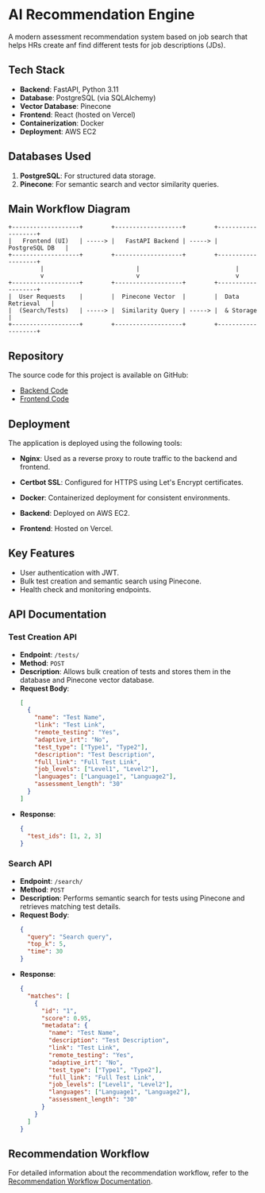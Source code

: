 # AI Recommendation Engine

A modern assessment recommendation system based on job search that helps HRs create anf find different tests for job descriptions (JDs).

## Tech Stack
- **Backend**: FastAPI, Python 3.11
- **Database**: PostgreSQL (via SQLAlchemy)
- **Vector Database**: Pinecone
- **Frontend**: React (hosted on Vercel)
- **Containerization**: Docker
- **Deployment**: AWS EC2

## Databases Used
1. **PostgreSQL**: For structured data storage.
2. **Pinecone**: For semantic search and vector similarity queries.

## Main Workflow Diagram
```plaintext
+-------------------+        +-------------------+        +-------------------+ 
|   Frontend (UI)   | -----> |   FastAPI Backend | -----> |   PostgreSQL DB   |
+-------------------+        +-------------------+        +-------------------+
         |                          |                           |
         v                          v                           v
+-------------------+        +-------------------+        +-------------------+
|  User Requests    |        |  Pinecone Vector  |        |  Data Retrieval   |
|  (Search/Tests)   | -----> |  Similarity Query | -----> |  & Storage        |
+-------------------+        +-------------------+        +-------------------+
```

## Repository

The source code for this project is available on GitHub:  
- [Backend Code](https://github.com/ZorageV/SHL-RC-Engine/tree/main/BE)  
- [Frontend Code](https://github.com/ZorageV/SHL-RC-Engine-FE)

## Deployment

The application is deployed using the following tools:
- **Nginx**: Used as a reverse proxy to route traffic to the backend and frontend.
- **Certbot SSL**: Configured for HTTPS using Let's Encrypt certificates.
- **Docker**: Containerized deployment for consistent environments.

- **Backend**: Deployed on AWS EC2.
- **Frontend**: Hosted on Vercel.

## Key Features
- User authentication with JWT.
- Bulk test creation and semantic search using Pinecone.
- Health check and monitoring endpoints.

## API Documentation

### Test Creation API
- **Endpoint**: `/tests/`
- **Method**: `POST`
- **Description**: Allows bulk creation of tests and stores them in the database and Pinecone vector database.
- **Request Body**:
  ```json
  [
    {
      "name": "Test Name",
      "link": "Test Link",
      "remote_testing": "Yes",
      "adaptive_irt": "No",
      "test_type": ["Type1", "Type2"],
      "description": "Test Description",
      "full_link": "Full Test Link",
      "job_levels": ["Level1", "Level2"],
      "languages": ["Language1", "Language2"],
      "assessment_length": "30"
    }
  ]
  ```
- **Response**:
  ```json
  {
    "test_ids": [1, 2, 3]
  }
  ```

### Search API
- **Endpoint**: `/search/`
- **Method**: `POST`
- **Description**: Performs semantic search for tests using Pinecone and retrieves matching test details.
- **Request Body**:
  ```json
  {
    "query": "Search query",
    "top_k": 5,
    "time": 30
  }
  ```
- **Response**:
  ```json
  {
    "matches": [
      {
        "id": "1",
        "score": 0.95,
        "metadata": {
          "name": "Test Name",
          "description": "Test Description",
          "link": "Test Link",
          "remote_testing": "Yes",
          "adaptive_irt": "No",
          "test_type": ["Type1", "Type2"],
          "full_link": "Full Test Link",
          "job_levels": ["Level1", "Level2"],
          "languages": ["Language1", "Language2"],
          "assessment_length": "30"
        }
      }
    ]
  }
  ```

## Recommendation Workflow

For detailed information about the recommendation workflow, refer to the [Recommendation Workflow Documentation](./recommendation_workflow.md).
